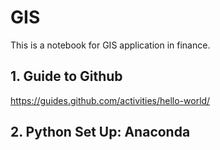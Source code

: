 # GIS
This is a notebook for GIS application in finance.

## 1. Guide to Github
https://guides.github.com/activities/hello-world/

## 2. Python Set Up: Anaconda
